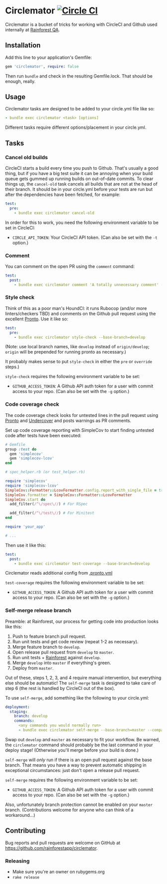 # Circlemator [![Circle CI](https://circleci.com/gh/rainforestapp/circlemator.png?style=badge&circle-token=0b39cf33b52e34ef6bb29cf2f2a1c071fef3f26f)](https://circleci.com/gh/rainforestapp/circlemator)

Circlemator is a bucket of tricks for working with CircleCI and Github
used internally at [Rainforest QA](http://www.rainforestqa.com).

## Installation

Add this line to your application's Gemfile:

```ruby
gem 'circlemator', require: false
```

Then run `bundle` and check in the resulting Gemfile.lock. That should
be enough, really.

## Usage

Circlemator tasks are designed to be added to your circle.yml file
like so:

```yml
- bundle exec circlemator <task> [options]
```

Different tasks require different options/placement in your
circle.yml.

## Tasks

### Cancel old builds

CircleCI starts a build every time you push to Github. That's usually
a good thing, but if you have a big test suite it can be annoying when
your build queue gets gummed up running builds on out-of-date
commits. To clear things up, the `cancel-old` task cancels all builds
that are not at the head of their branch. It should be in your
circle.yml before your tests are run but after the dependencies have
been fetched, for example:

```yml
test:
  pre:
    - bundle exec circlemator cancel-old
```

In order for this to work, you need the following environment variable
to be set in CircleCI:

- `CIRCLE_API_TOKEN`: Your CircleCI API token. (Can also be set with
  the `-t` option.)

### Comment

You can comment on the open PR using the `comment` command:

```yml
test:
  post:
    - bundle exec circlemator comment 'A totally unnecessary comment' --base-branch=develop
```

### Style check

Think of this as a poor man's HoundCI: it runs Rubocop (and/or more
linters/checkers TBD) and comments on the Github pull request using
the excellent [Pronto](https://github.com/prontolabs/pronto). Use it
like so:

```yml
test:
  pre:
    - bundle exec circlemator style-check --base-branch=develop
```

(Note: use local branch names, like `develop` instead of
`origin/develop`; `origin` will be prepended for running pronto as
necessary.)

It probably makes sense to put `style-check` in either the `pre` or
`override` steps.)

`style-check` requires the following environment variable to be set:

- `GITHUB_ACCESS_TOKEN`: A Github API auth token for a user with commit
  access to your repo. (Can also be set with the `-g` option.)

### Code coverage check

The code coverage check looks for untested lines in the pull request using [Pronto](https://github.com/prontolabs/pronto) and [Undercover](https://github.com/grodowski/undercover) and posts warnings as PR comments.

Set up code coverage reporting with SimpleCov to start finding untested code after tests have been executed:

```rb
# Gemfile
group :test do
  gem 'simplecov'
  gem 'simplecov-lcov'
end
```

```rb
# spec_helper.rb (or test_helper.rb)

require 'simplecov'
require 'simplecov-lcov'
SimpleCov::Formatter::LcovFormatter.config.report_with_single_file = true
SimpleCov.formatter = SimpleCov::Formatter::LcovFormatter
SimpleCov.start do
  add_filter(/^\/spec\//) # For RSpec

  add_filter(/^\/test\//) # For Minitest
end

require 'your_app'

# ...
```

Then use it like this:

```yml
test:
  post:
    - bundle exec circlemator test-coverage --base-branch=develop
```

Circlemator reads additional config from [.pronto.yml](https://github.com/grodowski/pronto-undercover#configuring)

`test-coverage` requires the following environment variable to be set:

- `GITHUB_ACCESS_TOKEN`: A Github API auth token for a user with commit
  access to your repo. (Can also be set with the `-g` option.)

### Self-merge release branch

Preamble: at Rainforest, our process for getting code into production
looks like this:

1. Push to feature branch pull request.
2. Run unit tests and get code review (repeat 1-2 as necessary).
3. Merge feature branch to `develop`.
4. Open release pull request from `develop` to `master`.
5. Run unit tests + [Rainforest](http://www.rainforestqa.com) against `develop`.
6. Merge `develop` into `master` if everything's green.
7. Deploy from `master`.

Out of these, steps 1, 2, 3, and 4 require manual intervention, but
everything else should be automatic! The `self-merge` task is designed
to take care of step 6 (the rest is handled by CircleCI out of the
box).

To use `self-merge`, add something like the following to your
circle.yml:

```yml
deployment:
  staging:
    branch: develop
    commands:
      <any commands you would normally run>
      - bundle exec circlemator self-merge --base-branch=master --compare-branch=develop
```

Swap out `develop` and `master` as necessary to fit your workflow. Be
warned, the `circlemator` command should probably be the last command
in your deploy stage! (Otherwise you'll merge before your build is
done.)

`self-merge` will *only* run if there is an open pull request against
the base branch. That means you have a way to prevent automatic
shipping in exceptional circumstances: just don't open a release pull
request.

`self-merge` requires the following environment variable to be set:

- `GITHUB_ACCESS_TOKEN`: A Github API auth token for a user with commit
  access to your repo. (Can also be set with the `-g` option.)

Also, unfortunately branch protection cannot be enabled on your
`master` branch. (Contributions welcome for anyone who can think of a
workaround...)

## Contributing

Bug reports and pull requests are welcome on GitHub at
https://github.com/rainforestapp/circlemator.

### Releasing

- Make sure you're an owner on rubygems.org
- `rake release`
